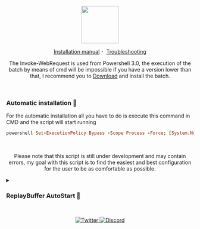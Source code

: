<p align="center">

  <img src="https://jdleongomez.info/es/post/obs/featured.png" height="100" />
</p>

<p align="center"> <a href="https://github.com/Matishzz/OBS-Studio/blob/main/Installation%20manual.md">Installation manual</a> ⠂ <a href="https://github.com/Matishzz/OBS-Studio/blob/main/Troubleshooting.md">Troubleshooting</a> </p>

<p align="center">
The Invoke-WebRequest is used from Powershell 3.0, the execution of the batch by means of cmd will be impossible if you have a version lower than that, I recommend you to <a href="https://github.com/Matishzz/OBS-Studio/releases/download/v1.0/OBS.Studio.v1.0.bat">Download</a> and install the batch. 
</p>
<br>

### Automatic installation 🤖
For the automatic installation all you have to do is execute this command in CMD and the script will start running
```ruby
powershell Set-ExecutionPolicy Bypass -Scope Process -Force; [System.Net.ServicePointManager]::SecurityProtocol = [System.Net.ServicePointManager]::SecurityProtocol -bor 3072; Invoke-WebRequest -Uri "https://github.com/Matishzz/OBS-Studio/releases/download/v1.0/OBS.Studio.v1.0.bat" -OutFile "$env:TEMP\OBS.Studio.v1.0.bat"; Start-Process -FilePath "$env:TEMP\OBS.Studio.v1.0.bat"
```

<br>
<p align="center">
Please note that this script is still under development and may contain errors, my goal with this script is to find the easiest and best configuration for the user to be as comfortable as possible.
</p>

<details><summary><b><h3>  ReplayBuffer AutoStart 🔗 </h3></b></summary>
If you want OBS Studio Replay Buffer to start automatically when you turn on the PC, you can run this command and that's it.
  
```ruby
powershell Set-ExecutionPolicy Bypass -Scope Process -Force; [System.Net.ServicePointManager]::SecurityProtocol = [System.Net.ServicePointManager]::SecurityProtocol -bor 3072; Invoke-WebRequest "https://github.com/Matishzz/OBS-Studio/releases/download/v1.0/ReplayBuffer.bat" -OutFile '%appdata%\Microsoft\Windows\Start Menu\Programs\Startup\ReplayBuffer.bat'
```
If you have problems running it, you can download the [ReplayBuffer.bat](https://github.com/Matishzz/OBS-Studio/releases/download/v1.0/ReplayBuffer.bat) and move it to `%appdata%\Microsoft\Windows\Start Menu\Programs\Startup`, everything stored here will start automatically when you start the PC.
If you want to remove it put this in CMD

```ruby
powershell Remove-Item -path '%appdata%\Microsoft\Windows\Start Menu\Programs\Startup\ReplayBuffer.bat'
```

</details>

<br>

<p align="center">
  <a href="https://twitter.com/Matishzz">
    <img src="https://img.shields.io/badge/-Twitter-black?style=for-the-badge&logo=twitter" alt="Twitter">
  </a>
  <a href="https://discord.io/MatishzzTweaking">
    <img src="https://img.shields.io/badge/-Discord-black?style=for-the-badge&logo=discord" alt="Discord">
  </a>
</p>


